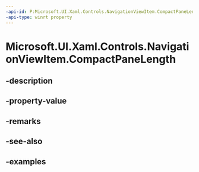 ```yaml
---
-api-id: P:Microsoft.UI.Xaml.Controls.NavigationViewItem.CompactPaneLength
-api-type: winrt property
---
```


<!-- Property syntax.
public double CompactPaneLength { get; }
-->

# Microsoft.UI.Xaml.Controls.NavigationViewItem.CompactPaneLength

## -description

## -property-value

## -remarks

## -see-also

## -examples

